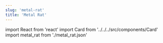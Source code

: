```yaml
---
slug: 'metal-rat'
title: 'Metal Rat'
---
```


import React from 'react'
import Card from '../../../src/components/Card'
import metal_rat from './metal_rat.json'

<Card data={metal_rat} />
